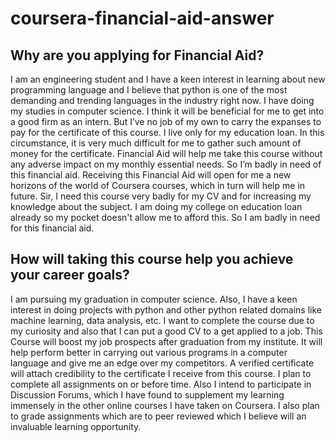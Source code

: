 # coursera-financial-aid-answer

## Why are you applying for Financial Aid?
I am an engineering student and I have a keen interest in learning about new programming language and I believe that python is one of the most demanding and trending languages in the industry right now. I have doing my studies in computer science. I think it will be beneficial for me to get into a good firm as an intern. But I’ve no job of my own to carry the expanses to pay for the certificate of this course. I live only for my education loan. In this circumstance, it is very much difficult for me to gather such amount of money for the certificate. Financial Aid will help me take this course without any adverse impact on my monthly essential needs. So I’m badly in need of this financial aid. Receiving this Financial Aid will open for me a new horizons of the world of Coursera courses, which in turn will help me in future. Sir, I need this course very badly for my CV and for increasing my knowledge about the subject. I am doing my college on education loan already so my pocket doesn't allow me to afford this. So I am badly in need for this financial aid.

## How will taking this course help you achieve your career goals?
I am pursuing my graduation in computer science. Also, I have a keen interest in doing projects with python and other python related domains like machine learning, data analysis, etc. I want to complete the course due to my curiosity and also that I can put a good CV to a get applied to a job. This Course will boost my job prospects after graduation from my institute. It will help perform better in carrying out various programs in a computer language and give me an edge over my competitors. A verified certificate will attach credibility to the certificate I receive from this course. I plan to complete all assignments on or before time. Also I intend to participate in Discussion Forums, which I have found to supplement my learning immensely in the other online courses I have taken on Coursera. I also plan to grade assignments which are to peer reviewed which I believe will an invaluable learning opportunity.
